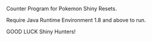 Counter Program for Pokemon Shiny Resets.

Require Java Runtime Environment 1.8 and above to run.

GOOD LUCK Shiny Hunters!
